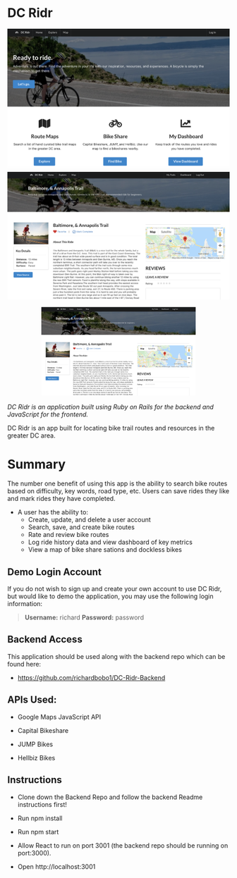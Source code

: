 
# DC Ridr

![DC Ridr](/src/assets/demo/demo-home.png)
![DC Ridr](/src/assets/demo/demo-trail.png)

<p align="center">
  <img src="/src/assets/demo/demo-trail.png" width="350" title="home page">
</p>

*DC Ridr is an application built using Ruby on Rails for the backend and JavaScript for the frontend.*

DC Ridr is an app built for locating bike trail routes and resources in the greater DC area.

# Summary 

The number one benefit of using this app is the ability to search bike routes based on difficulty, key words, road type, etc. Users can save rides they like and mark rides they have completed. 

* A user has the ability to:
     * Create, update, and delete a user account
     * Search, save, and create bike routes
     * Rate and review bike routes
     * Log ride history data and view dashboard of key metrics
     * View a map of bike share sations and dockless bikes
     

## Demo Login Account

If you do not wish to sign up and create your own account to use DC Ridr, but would like to demo the application, you may use the following login information:

> **Username:** richard
> **Password:** password

## Backend Access

This application should be used along with the backend repo which can be found here: 
* https://github.com/richardbobo1/DC-Ridr-Backend


## APIs Used:

* Google Maps JavaScript API

* Capital Bikeshare

* JUMP Bikes

* Hellbiz Bikes



## Instructions
* Clone down the Backend Repo and follow the backend Readme instructions first!

* Run npm install

* Run npm start

* Allow React to run on port 3001 (the backend repo should be running on port:3000).

* Open http://localhost:3001